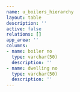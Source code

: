 ```yaml
---
name: u_boilers_hierarchy
layout: table
description: ''
active: false
relations: []
app_area: ''
columns:
- name: boiler no
  type: varchar(50)
  description: ''
- name: dwelling no
  type: varchar(50)
  description: ''
---
```


